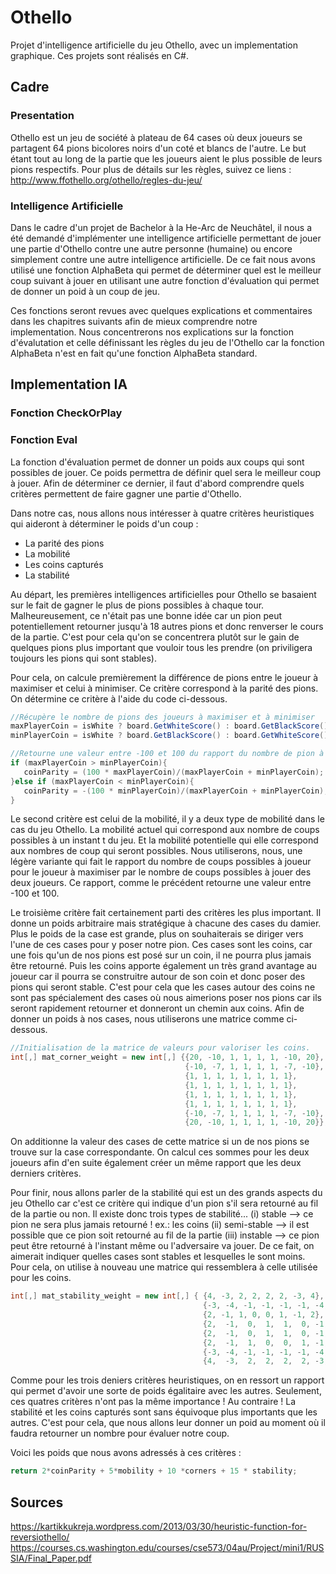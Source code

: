 # Othello

Projet d'intelligence artificielle du jeu Othello, avec un implementation graphique. 
Ces projets sont réalisés en C#.

## Cadre

### Presentation

Othello est un jeu de société à plateau de 64 cases où deux joueurs se partagent 64 pions bicolores noirs d'un coté et blancs de l'autre. Le but étant tout au long de la partie que les joueurs aient le plus possible de leurs pions respectifs. Pour plus de détails sur les règles, suivez ce liens : http://www.ffothello.org/othello/regles-du-jeu/

### Intelligence Artificielle

Dans le cadre d'un projet de Bachelor à la He-Arc de Neuchâtel, il nous a été demandé d'implémenter une intelligence artificielle permettant de jouer une partie d'Othello contre une autre personne (humaine) ou encore simplement contre une autre intelligence artificielle. De ce fait nous avons utilisé une fonction AlphaBeta qui permet de déterminer quel est le meilleur coup suivant à jouer en utilisant une autre fonction d'évaluation qui permet de donner un poid à un coup de jeu.

Ces fonctions seront revues avec quelques explications et commentaires dans les chapitres suivants afin de mieux comprendre notre implementation. Nous concentrerons nos explications sur la fonction d'évalutation et celle définissant les règles du jeu de l'Othello car la fonction AlphaBeta n'est en fait qu'une fonction AlphaBeta standard.

## Implementation IA

### Fonction CheckOrPlay

### Fonction Eval

La fonction d'évaluation permet de donner un poids aux coups qui sont possibles de jouer. Ce poids permettra de définir quel sera le meilleur coup à jouer. Afin de déterminer ce dernier, il faut d'abord comprendre quels critères permettent de faire gagner une partie d'Othello. 

Dans notre cas, nous allons nous intéresser à quatre critères heuristiques qui aideront à déterminer le poids d'un coup : 

- La parité des pions
- La mobilité
- Les coins capturés
- La stabilité

Au départ, les premières intelligences artificielles pour Othello se basaient sur le fait de gagner le plus de pions possibles à chaque tour. Malheureusement, ce n'était pas une bonne idée car un pion peut potentiellement retourner jusqu'à 18 autres pions et donc renverser le cours de la partie. C'est pour cela qu'on se concentrera plutôt sur le gain de quelques pions plus important que vouloir tous les prendre (on priviligera toujours les pions qui sont stables). 

Pour cela, on calcule premièrement la différence de pions entre le joueur à maximiser et celui à minimiser. Ce critère correspond à la parité des pions. On détermine ce critère à l'aide du code ci-dessous.

```c#
//Récupère le nombre de pions des joueurs à maximiser et à minimiser
maxPlayerCoin = isWhite ? board.GetWhiteScore() : board.GetBlackScore();
minPlayerCoin = isWhite ? board.GetBlackScore() : board.GetWhiteScore();

//Retourne une valeur entre -100 et 100 du rapport du nombre de pion à maximiser sur le total des deux joueurs
if (maxPlayerCoin > minPlayerCoin){ 
   coinParity = (100 * maxPlayerCoin)/(maxPlayerCoin + minPlayerCoin);
}else if (maxPlayerCoin < minPlayerCoin){
   coinParity = -(100 * minPlayerCoin)/(maxPlayerCoin + minPlayerCoin);
}
```
Le second critère est celui de la mobilité, il y a deux type de mobilité dans le cas du jeu Othello. La mobilité actuel qui correspond aux nombre de coups possibles à un instant t du jeu. Et la mobilité potentielle qui elle correspond aux nombres de coup qui seront possibles. Nous utiliserons, nous, une légère variante qui fait le rapport du nombre de coups possibles à joueur pour le joueur à maximiser par le nombre de coups possibles à jouer des deux joueurs. Ce rapport, comme le précédent retourne une valeur entre -100 et 100. 

Le troisième critère fait certainement parti des critères les plus important. Il donne un poids arbitraire mais stratégique à chacune des cases du damier. Plus le poids de la case est grande, plus on souhaiterais se diriger vers l'une de ces cases pour y poser notre pion. Ces cases sont les coins, car une fois qu'un de nos pions est posé sur un coin, il ne pourra plus jamais être retourné. Puis les coins apporte également un très grand avantage au joueur car il pourra se construitre autour de son coin et donc poser des pions qui seront stable. C'est pour cela que les cases autour des coins ne sont pas spécialement des cases où nous aimerions poser nos pions car ils seront rapidement retourner et donneront un chemin aux coins. Afin de donner un poids à nos cases, nous utiliserons une matrice comme ci-dessous.

```c#
//Initialisation de la matrice de valeurs pour valoriser les coins. 
int[,] mat_corner_weight = new int[,] {{20, -10, 1, 1, 1, 1, -10, 20},
                                       {-10, -7, 1, 1, 1, 1, -7, -10},
                                       {1, 1, 1, 1, 1, 1, 1, 1},
                                       {1, 1, 1, 1, 1, 1, 1, 1},
                                       {1, 1, 1, 1, 1, 1, 1, 1},
                                       {1, 1, 1, 1, 1, 1, 1, 1},
                                       {-10, -7, 1, 1, 1, 1, -7, -10},
                                       {20, -10, 1, 1, 1, 1, -10, 20}};
``` 

On additionne la valeur des cases de cette matrice si un de nos pions se trouve sur la case correspondante. On calcul ces sommes pour les deux joueurs afin d'en suite également créer un même rapport que les deux derniers critères. 

Pour finir, nous allons parler de la stabilité qui est un des grands aspects du jeu Othello car c'est ce critère qui indique d'un pion s'il sera retourné au fil de la partie ou non. Il existe donc trois types de stabilité... (i) stable --> ce pion ne sera plus jamais retourné ! ex.: les coins (ii) semi-stable --> il est possible que ce pion soit retourné au fil de la partie (iii) instable --> ce pion peut être retourné à l'instant même ou l'adversaire va jouer.
De ce fait, on aimerait indiquer quelles cases sont stables et lesquelles le sont moins. Pour cela, on utilise à nouveau une matrice qui ressemblera à celle utilisée pour les coins.

```c#
int[,] mat_stability_weight = new int[,] { {4, -3, 2, 2, 2, 2, -3, 4},
                                           {-3, -4, -1, -1, -1, -1, -4, -3}, 
                                           {2, -1, 1, 0, 0, 1, -1, 2},
                                           {2,  -1,  0,  1,  1,  0, -1,  2}, 
                                           {2,  -1,  0,  1,  1,  0, -1,  2 }, 
                                           {2,  -1,  1,  0,  0,  1, -1,  2}, 
                                           {-3, -4, -1, -1, -1, -1, -4, -3}, 
                                           {4,  -3,  2,  2,  2,  2, -3,  4}};
```

Comme pour les trois deniers critères heuristiques, on en ressort un rapport qui permet d'avoir une sorte de poids égalitaire avec les autres. Seulement, ces quatres critères n'ont pas la même importance ! Au contraire ! 
La stabilité et les coins capturés sont sans équivoque plus importants que les autres. C'est pour cela, que nous allons leur donner un poid au moment où il faudra retourner un nombre pour évaluer notre coup.

Voici les poids que nous avons adressés à ces critères : 

```c#
return 2*coinParity + 5*mobility + 10 *corners + 15 * stability;
```

## Sources

https://kartikkukreja.wordpress.com/2013/03/30/heuristic-function-for-reversiothello/
https://courses.cs.washington.edu/courses/cse573/04au/Project/mini1/RUSSIA/Final_Paper.pdf
